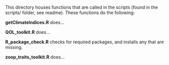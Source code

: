 This directory houses functions that are called in the scripts (found in the scripts/ folder, see readme). These functions do the following:

**getClimateIndices.R** does...

**QOL_toolkit.R** does...

**R_package_check.R** checks for required packages, and installs any that are missing.

**zoop_traits_toolkit.R** does...